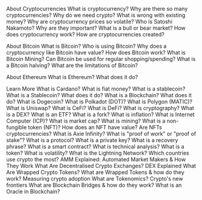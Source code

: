 
About Cryptocurrencies
    What is cryptocurrency?
    Why are there so many cryptocurrencies?
    Why do we need crypto? What is wrong with existing money?
    Why are cryptocurrency prices so volatile?
    Who is Satoshi Nakamoto? Why are they important?
    What is a bull or bear market?
    How does cryptocurrency work?
    How are cryptocurrencies created?

About Bitcoin
    What is Bitcoin?
    Who is using Bitcoin?
    Why does a cryptocurrency like Bitcoin have value?
    How does Bitcoin work?
    What is Bitcoin Mining?
    Can Bitcoin be used for regular shopping/spending?
    What is a Bitcoin halving?
    What are the limitations of Bitcoin?

About Ethereum
    What is Ethereum? What does it do?

Learn More
    What is Cardano?
    What is fiat money?
    What is a stablecoin?
    What is a Stablecoin? What does it do?
    What is a Blockchain? What does it do?
    What is Dogecoin?
    What is Polkadot (DOT)?
    What is Polygon (MATIC)?
    What is Uniswap?
    What is CeFi?
    What is DeFi?
    What is cryptography?
    What is a DEX?
    What is an ETF?
    What is a fork?
    What is inflation?
    What is Internet Computer (ICP)?
    What is market cap?
    What is mining?
    What is a non-fungible token (NFT)?
    How does an NFT have value?
    Are NFTs cryptocurrencies?
    What is Axie Infinity?
    What is "proof of work" or "proof of stake"?
    What is a protocol?
    What is a private key?
    What is a recovery phrase?
    What is a smart contract?
    What is technical analysis?
    What is a token?
    What is volatility?
    What is the Lightning Network?
    Which countries use crypto the most?
    AMM Explained: Automated Market Makers & How They Work
    What Are Decentralised Crypto Exchanges? DEX Explained
    What Are Wrapped Crypto Tokens?
    What are Wrapped Tokens & how do they work?
    Measuring crypto adoption
    What are Tokenomics?
    Crypto's new frontiers
    What are Blockchain Bridges & how do they work?
    What is an Oracle in Blockchain?